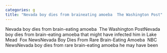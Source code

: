 ```yaml
---
categories: g
title: "Nevada boy dies from braineating amoeba  The Washington Post"
---
```

Nevada boy dies from brain-eating amoeba&nbsp;&nbsp;The Washington PostNevada boy dies from brain-eating amoeba that might have infected him in Lake Mead&nbsp;&nbsp;Fox NewsNevada Boy Dies From Rare Brain-Eating Amoeba&nbsp;&nbsp;NBC NewsNevada boy dies from rare brain-eating amoeba he may have been